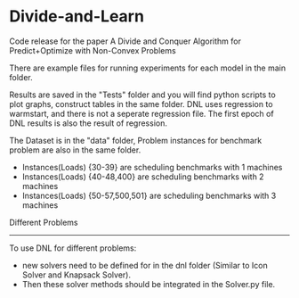# Divide-and-Learn
Code release for the paper A Divide and Conquer Algorithm for Predict+Optimize with Non-Convex Problems

There are example files for running experiments for each model in the main folder. 

Results are saved in the "Tests" folder and you will find python scripts to plot graphs, construct tables in the same folder. DNL uses
regression to warmstart, and there is not a seperate regression file. The first epoch of DNL results is also the result of regression.

The Dataset is in the "data" folder, Problem instances for benchmark problem are also in the same folder.

* Instances(Loads) {30-39} are scheduling benchmarks with 1 machines
* Instances(Loads) {40-48,400} are scheduling benchmarks with 2 machines
* Instances(Loads) {50-57,500,501} are scheduling benchmarks with 3 machines



Different Problems
*******************
To use DNL for different problems:
* new solvers need to be defined for in the dnl folder (Similar to Icon Solver and Knapsack Solver). 
* Then these solver methods should be integrated in the Solver.py file.

